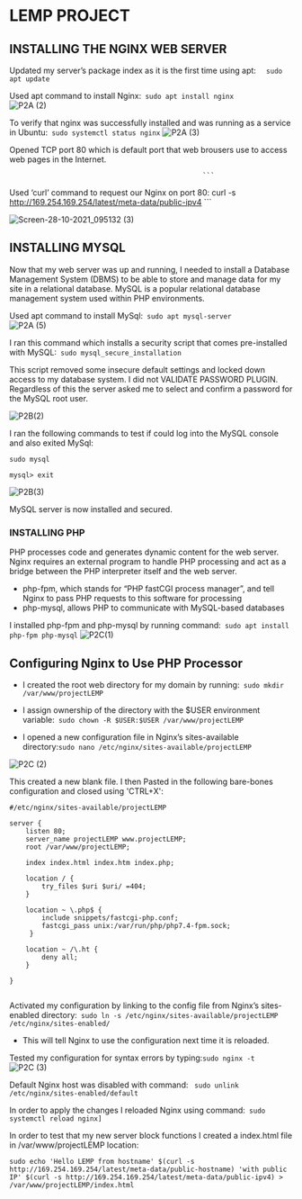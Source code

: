 
# LEMP PROJECT 



## INSTALLING THE NGINX WEB SERVER

Updated my server’s package index as it is the first time using apt: ```  
                                                                    sudo apt update
                                                                     ```
                                                     
                                    
Used apt command to install  Nginx:``` 
                                   sudo apt install nginx
                                   ```                                               
![P2A (2)](https://user-images.githubusercontent.com/93116204/139219823-c58a21a6-ed11-4c40-b271-fec20fc17e0e.png)


To verify that nginx was successfully installed and was running as a service in Ubuntu:``` 
                                                                                       sudo systemctl status nginx
                                                                                       ```
![P2A (3)](https://user-images.githubusercontent.com/93116204/139220994-be597f62-5f49-4aaf-9324-72b4a75200eb.png)

Opened TCP port 80 which is default port that web brousers use to access web pages in the Internet.
                                                
                                                
                                                
                                                    ```
Used ‘curl’ command to request our Nginx on port 80: curl -s http://169.254.169.254/latest/meta-data/public-ipv4                                                                                                                       ```

![Screen-28-10-2021_095132 (3)](https://user-images.githubusercontent.com/93116204/139404540-23fcebbd-1e8a-419d-baec-a1c1d5cad000.png)


## INSTALLING MYSQL

Now that my web server was up and running, I needed to install a Database Management System (DBMS) to be able to store and manage data for my site in a relational database. MySQL is a popular relational database management system used within PHP environments.

Used apt command to install  MySql:``` 
                                   sudo apt mysql-server
                                   ```         
 ![P2A (5)](https://user-images.githubusercontent.com/93116204/139405644-5b17265f-078c-40e0-956a-80f0b917936d.png)
 
I ran this command which installs a security script that comes pre-installed with MySQL:``` 
                                                                                         sudo mysql_secure_installation
                                                                                         ```

This script removed some insecure default settings and locked down access to my database system. I did not VALIDATE PASSWORD PLUGIN. Regardless of this the server asked me to select and confirm a password for the MySQL root user.
 
 ![P2B(2)](https://user-images.githubusercontent.com/93116204/139408657-b6195770-fd53-4d9b-8771-b5d78ce99a9e.png)


I ran the following commands to test if could log into the MySQL console and also exited MySql:
```
sudo mysql    
```

```
mysql> exit
```                                                                                                   
                                  
![P2B(3)](https://user-images.githubusercontent.com/93116204/139410870-35d4a402-f33a-4bf5-8289-c60b101fdde8.png)

MySQL server is now installed and secured.


### INSTALLING PHP

PHP processes code and generates dynamic content for the web server. Nginx requires an external program to handle PHP processing and act as a bridge between the PHP interpreter itself and the web server. 

* php-fpm, which stands for “PHP fastCGI process manager”, and tell Nginx to pass PHP requests to this software for processing
* php-mysql, allows PHP to communicate with MySQL-based databases

 I installed php-fpm and php-mysql by running command:``` 
                                                      sudo apt install php-fpm php-mysql
                                                      ```
![P2C(1)](https://user-images.githubusercontent.com/93116204/139502119-041cde9d-86b2-41d9-940b-671092603962.png)

  
 ## Configuring Nginx to Use PHP Processor
 
* I created the root web directory for my domain by running:``` 
                                                           sudo mkdir /var/www/projectLEMP
                                                           ```
                                                           
* I assign ownership of the directory with the $USER environment variable:``` 
                                                                        sudo chown -R $USER:$USER /var/www/projectLEMP
                                                                        ```
                                                                        
* I opened a new configuration file in Nginx’s sites-available directory:```
                                                                       sudo nano /etc/nginx/sites-available/projectLEMP
                                                                       ```
                                                                       
![P2C (2)](https://user-images.githubusercontent.com/93116204/139503892-11fb19f7-e99c-4e0b-8035-fb309211b588.png)


This created a new blank file. I then Pasted in the following bare-bones configuration and closed using 'CTRL+X':
```
#/etc/nginx/sites-available/projectLEMP

server {
    listen 80;
    server_name projectLEMP www.projectLEMP;
    root /var/www/projectLEMP;

    index index.html index.htm index.php;

    location / {
        try_files $uri $uri/ =404;
    }

    location ~ \.php$ {
        include snippets/fastcgi-php.conf;
        fastcgi_pass unix:/var/run/php/php7.4-fpm.sock;
     }

    location ~ /\.ht {
        deny all;
    }

}
                                                                       
```

Activated my configuration by linking to the config file from Nginx’s sites-enabled directory:``` 
                                                                                             sudo ln -s /etc/nginx/sites-available/projectLEMP /etc/nginx/sites-enabled/
                                                                                             ```
* This will tell Nginx to use the configuration next time it is reloaded. 

 Tested my configuration for syntax errors by typing:```
                                                     sudo nginx -t
                                                     ```
![P2C (3)](https://user-images.githubusercontent.com/93116204/139505462-f5f7ebb1-75a8-48a5-ad0b-d1cd25c1cb3b.png)


Default Nginx host was disabled with command: ``` 
                                             sudo unlink /etc/nginx/sites-enabled/default
                                             ```


In order to apply the changes I reloaded Nginx using command:``` 
                                                             sudo systemctl reload nginx]
                                                             ```
                                                
                                                
In order to test that my new server block functions  I created a  index.html file in /var/www/projectLEMP location:

```
sudo echo 'Hello LEMP from hostname' $(curl -s http://169.254.169.254/latest/meta-data/public-hostname) 'with public IP' $(curl -s http://169.254.169.254/latest/meta-data/public-ipv4) > /var/www/projectLEMP/index.html
```
